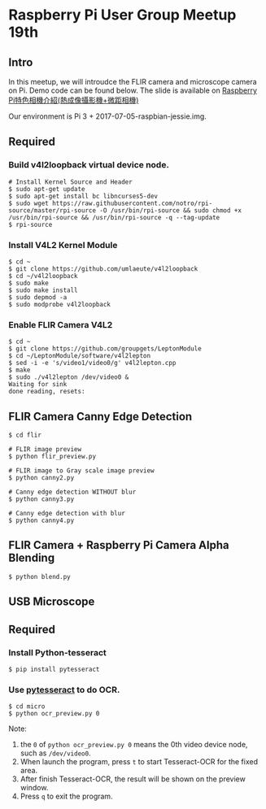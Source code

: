 # Raspberry Pi User Group Meetup 19th

## Intro
In this meetup, we will introudce the FLIR camera and microscope camera on Pi. Demo code can be found below.
The slide is available on [Raspberry Pi特色相機介紹(熱成像攝影機+微距相機)](https://www.slideshare.net/raspberrypi-tw/raspberry-pi-78846465)

Our environment is Pi 3 + 2017-07-05-raspbian-jessie.img.

## Required
### Build v4l2loopback virtual device node.
```shell  
# Install Kernel Source and Header
$ sudo apt-get update
$ sudo apt-get install bc libncurses5-dev
$ sudo wget https://raw.githubusercontent.com/notro/rpi-source/master/rpi-source -O /usr/bin/rpi-source && sudo chmod +x /usr/bin/rpi-source && /usr/bin/rpi-source -q --tag-update
$ rpi-source
```

### Install V4L2 Kernel Module
```shell  
$ cd ~
$ git clone https://github.com/umlaeute/v4l2loopback
$ cd ~/v4l2loopback
$ sudo make
$ sudo make install
$ sudo depmod -a
$ sudo modprobe v4l2loopback
```

### Enable FLIR Camera V4L2
```shell  
$ cd ~
$ git clone https://github.com/groupgets/LeptonModule
$ cd ~/LeptonModule/software/v4l2lepton
$ sed -i -e 's/video1/video0/g' v4l2lepton.cpp
$ make
$ sudo ./v4l2lepton /dev/video0 &
Waiting for sink
done reading, resets: 
```

## FLIR Camera Canny Edge Detection
```shell  
$ cd flir

# FLIR image preview
$ python flir_preview.py

# FLIR image to Gray scale image preview
$ python canny2.py

# Canny edge detection WITHOUT blur
$ python canny3.py

# Canny edge detection with blur
$ python canny4.py
```

## FLIR Camera + Raspberry Pi Camera Alpha Blending
```shell  
$ python blend.py
```


## USB Microscope

## Required
### Install Python-tesseract
```shell  
$ pip install pytesseract
```

### Use [pytesseract](https://pypi.python.org/pypi/pytesseract) to do OCR.
```shell  
$ cd micro
$ python ocr_preview.py 0
```

Note:
1. the `0` of `python ocr_preview.py 0` means the 0th video device node, such as `/dev/video0`.
2. When launch the program, press `t` to start Tesseract-OCR for the fixed area.
3. After finish Tesseract-OCR, the result will be shown on the preview window.
4. Press `q` to exit the program.

